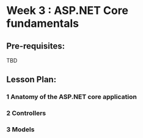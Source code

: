# Week 3 : ASP.NET Core fundamentals

## Pre-requisites:
TBD

## Lesson Plan:
### 1 Anatomy of the ASP.NET core application
### 2 Controllers
### 3 Models